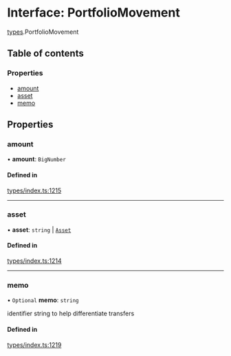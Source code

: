 # Interface: PortfolioMovement

[types](../wiki/types).PortfolioMovement

## Table of contents

### Properties

- [amount](../wiki/types.PortfolioMovement#amount)
- [asset](../wiki/types.PortfolioMovement#asset)
- [memo](../wiki/types.PortfolioMovement#memo)

## Properties

### amount

• **amount**: `BigNumber`

#### Defined in

[types/index.ts:1215](https://github.com/PolymeshAssociation/polymesh-sdk/blob/16e8c2ca/src/types/index.ts#L1215)

___

### asset

• **asset**: `string` \| [`Asset`](../wiki/api.entities.Asset.Asset)

#### Defined in

[types/index.ts:1214](https://github.com/PolymeshAssociation/polymesh-sdk/blob/16e8c2ca/src/types/index.ts#L1214)

___

### memo

• `Optional` **memo**: `string`

identifier string to help differentiate transfers

#### Defined in

[types/index.ts:1219](https://github.com/PolymeshAssociation/polymesh-sdk/blob/16e8c2ca/src/types/index.ts#L1219)
